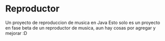 # Reproductor
Un proyecto de reproduccion de musica en Java
Esto solo es un proyecto en fase beta de un reproductor de musica, aun hay cosas por agregar y mejorar :D
